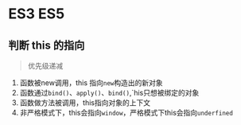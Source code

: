 # ES3 ES5

## 判断 this 的指向

> 优先级递减

1. 函数被new调用，this 指向`new`构造出的新对象
2. 函数通过`bind()`、`apply()`、`bind()`,`his只想被绑定的对象
3. 函数做方法被调用，this指向对象的上下文
4. 非严格模式下，this会指向`window`，严格模式下this会指向`underfined`
